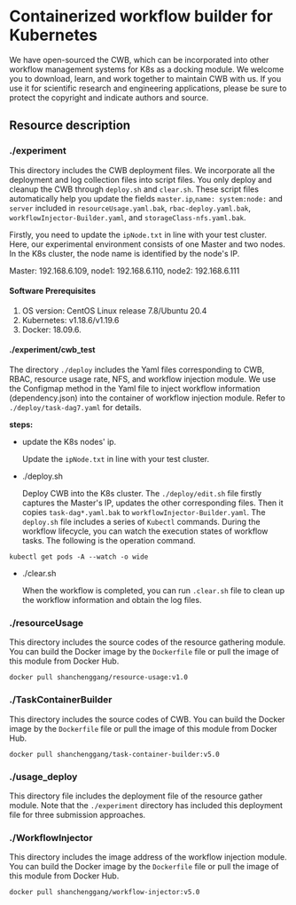 
# Containerized workflow builder for Kubernetes
We have open-sourced the CWB, which can be incorporated into other workflow management systems for K8s as a docking module. 
We welcome you to download, learn, and work together to maintain CWB with us. If you use it for scientific research and 
engineering applications, please be sure to protect the copyright and indicate authors and source.

## Resource description

### ./experiment

This directory includes the CWB deployment files. 
We incorporate all the deployment and log collection files into script files.
You only deploy and cleanup the CWB through `deploy.sh` and `clear.sh`. 
These script files automatically help you update the fields `master.ip`,`name: system:node:` and `server` included in
`resourceUsage.yaml.bak`, `rbac-deploy.yaml.bak`, `workflowInjector-Builder.yaml`, 
and `storageClass-nfs.yaml.bak`.

Firstly, you need to update the `ipNode.txt` in line with your test cluster.
Here, our experimental environment consists of one Master and two nodes. 
In the K8s cluster, the node name is identified by the node's IP.

Master: 192.168.6.109, node1: 192.168.6.110, node2: 192.168.6.111

#### Software Prerequisites

1. OS version: CentOS Linux release 7.8/Ubuntu 20.4
2. Kubernetes: v1.18.6/v1.19.6
3. Docker: 18.09.6.

#### ./experiment/cwb_test

The directory `./deploy` includes the Yaml files corresponding to CWB, RBAC, resource usage rate, NFS, and workflow injection module.
We use the Configmap method in the Yaml file to inject workflow information (dependency.json) into the container of workflow injection module.
Refer to `./deploy/task-dag7.yaml` for details.

**steps:**

* update the K8s nodes' ip.

  Update the `ipNode.txt` in line with your test cluster.

* ./deploy.sh

   Deploy CWB into the K8s cluster. The `./deploy/edit.sh` file firstly captures the Master's IP, 
updates the other corresponding files. Then it copies `task-dag*.yaml.bak` to `workflowInjector-Builder.yaml`.
The `deploy.sh` file includes a series of `Kubectl` commands.
During the workflow lifecycle, you can watch the execution states of workflow tasks. The following is the operation command.

```console
kubectl get pods -A --watch -o wide
```
* ./clear.sh

  When the workflow is completed, you can run `.clear.sh` file to clean up the workflow information and obtain the log files. 

### ./resourceUsage

This directory includes the source codes of the resource gathering module.
You can build the Docker image by the `Dockerfile` file or pull the image of this module from Docker Hub.

```console
docker pull shanchenggang/resource-usage:v1.0
```
### ./TaskContainerBuilder

This directory includes the source codes of CWB.
You can build the Docker image by the `Dockerfile` file or pull the image of this module from Docker Hub.

```console
docker pull shanchenggang/task-container-builder:v5.0
```
### ./usage_deploy

This directory file includes the deployment file of the resource gather module.
Note that the `./experiment` directory has included this deployment file for three submission approaches.

### ./WorkflowInjector

This directory includes the image address of the workflow injection module.
You can build the Docker image by the `Dockerfile` file or pull the image of this module from Docker Hub.

```console
docker pull shanchenggang/workflow-injector:v5.0
```